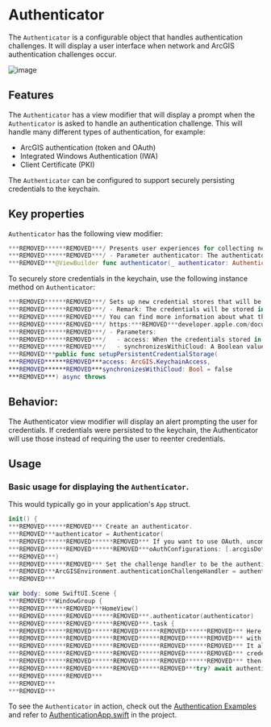 # Authenticator

The `Authenticator` is a configurable object that handles authentication challenges.  It will display a user interface when network and ArcGIS authentication challenges occur.

![image](https:***REMOVED***user-images.githubusercontent.com/3998072/203615041-c887d5e3-bb64-469a-a76b-126059329e92.png)

## Features

The `Authenticator` has a view modifier that will display a prompt when the `Authenticator` is asked to handle an authentication challenge.  This will handle many different types of authentication, for example:
  - ArcGIS authentication (token and OAuth)
  - Integrated Windows Authentication (IWA)
  - Client Certificate (PKI)

The `Authenticator` can be configured to support securely persisting credentials to the keychain.

## Key properties

`Authenticator` has the following view modifier:

```swift
***REMOVED******REMOVED***/ Presents user experiences for collecting network authentication credentials from the user.
***REMOVED******REMOVED***/ - Parameter authenticator: The authenticator for which credentials will be prompted.
***REMOVED***@ViewBuilder func authenticator(_ authenticator: Authenticator) -> some View
```

To securely store credentials in the keychain, use the following instance method on `Authenticator`:

```swift
***REMOVED******REMOVED***/ Sets up new credential stores that will be persisted to the keychain.
***REMOVED******REMOVED***/ - Remark: The credentials will be stored in the default access group of the keychain.
***REMOVED******REMOVED***/ You can find more information about what the default group would be here:
***REMOVED******REMOVED***/ https:***REMOVED***developer.apple.com/documentation/security/keychain_services/keychain_items/sharing_access_to_keychain_items_among_a_collection_of_apps
***REMOVED******REMOVED***/ - Parameters:
***REMOVED******REMOVED***/   - access: When the credentials stored in the keychain can be accessed.
***REMOVED******REMOVED***/   - synchronizesWithiCloud: A Boolean value indicating whether the credentials are synchronized with iCloud.
***REMOVED***public func setupPersistentCredentialStorage(
***REMOVED******REMOVED***access: ArcGIS.KeychainAccess,
***REMOVED******REMOVED***synchronizesWithiCloud: Bool = false
***REMOVED***) async throws
```

## Behavior:

The Authenticator view modifier will display an alert prompting the user for credentials. If credentials were persisted to the keychain, the Authenticator will use those instead of requiring the user to reenter credentials.

## Usage

### Basic usage for displaying the `Authenticator`.

This would typically go in your application's `App` struct.

```swift
init() {
***REMOVED******REMOVED*** Create an authenticator.
***REMOVED***authenticator = Authenticator(
***REMOVED******REMOVED******REMOVED*** If you want to use OAuth, uncomment this code:
***REMOVED******REMOVED******REMOVED***oAuthConfigurations: [.arcgisDotCom]
***REMOVED***)
***REMOVED******REMOVED*** Set the challenge handler to be the authenticator we just created.
***REMOVED***ArcGISEnvironment.authenticationChallengeHandler = authenticator
***REMOVED***

var body: some SwiftUI.Scene {
***REMOVED***WindowGroup {
***REMOVED******REMOVED***HomeView()
***REMOVED******REMOVED******REMOVED***.authenticator(authenticator)
***REMOVED******REMOVED******REMOVED***.task {
***REMOVED******REMOVED******REMOVED******REMOVED******REMOVED*** Here we make the authenticator persistent, which means that it will synchronize
***REMOVED******REMOVED******REMOVED******REMOVED******REMOVED*** with the keychain for storing credentials.
***REMOVED******REMOVED******REMOVED******REMOVED******REMOVED*** It also means that a user can sign in without having to be prompted for
***REMOVED******REMOVED******REMOVED******REMOVED******REMOVED*** credentials. Once credentials are cleared from the stores ("sign-out"),
***REMOVED******REMOVED******REMOVED******REMOVED******REMOVED*** then the user will need to be prompted once again.
***REMOVED******REMOVED******REMOVED******REMOVED***try? await authenticator.setupPersistentCredentialStorage(access: .whenUnlockedThisDeviceOnly)
***REMOVED******REMOVED***
***REMOVED***
***REMOVED***
```

To see the `Authenticator` in action, check out the [Authentication Examples](../../AuthenticationExample) and refer to [AuthenticationApp.swift](../../AuthenticationExample/AuthenticationExample/AuthenticationApp.swift) in the project.
